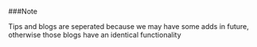 ###Note

Tips and blogs are seperated because we may have some adds in future,
otherwise those blogs have an identical functionality